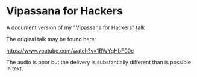 # Vipassana for Hackers

A document version of my "Vipassana for Hackers" talk

The original talk may be found here:

https://www.youtube.com/watch?v=1BWYqHbF00c

The audio is poor but the delivery is substantially different than is possible in text.